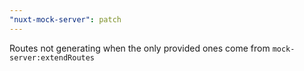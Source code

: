 ```yaml
---
"nuxt-mock-server": patch
---
```


Routes not generating when the only provided ones come from `mock-server:extendRoutes`
